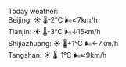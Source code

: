 Today weather:  
Beijing: ☀️   🌡️-2°C 🌬️↙7km/h  
Tianjin: ☀️   🌡️-3°C 🌬️↓15km/h  
Shijiazhuang: ☀️   🌡️+1°C 🌬️←7km/h  
Tangshan: ☀️   🌡️-1°C 🌬️↙9km/h  
